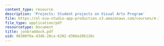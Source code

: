 ```yaml
---
content_type: resource
description: 'Projects: Student projects on Visual Arts Program'
file: https://ol-ocw-studio-app-production.s3.amazonaws.com/courses/4-341-introduction-to-photography-fall-2002/98300f0a43d628ca6202d366e20b126c_jonbraddock.pdf
file_type: application/pdf
resourcetype: Document
title: jonbraddock.pdf
uid: 98300f0a-43d6-28ca-6202-d366e20b126c
---
```

